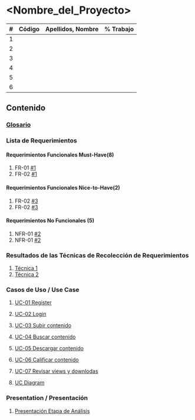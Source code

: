# <Nombre_del_Proyecto>

|  **#** | **Código** | **Apellidos, Nombre** | **% Trabajo** |
| :---: | :---: | :---: | :---: |
|  1 |  |  |  |
|  2 |  |  |  |
|  3 |  |  |  |
|  4 |  |  |  |
|  5 |  |  |  |
|  6 |  |  |  |

## Contenido
### [Glosario](docs/glossary.md)
### Lista de Requerimientos 
#### Requerimientos Funcionales Must-Have(8)
1. FR-01 [#1](/../../issues/1)
2. FR-02 [#1](/../../issues/1)

#### Requerimientos Funcionales Nice-to-Have(2)
1. FR-02 [#3](/../../issues/3)
2. FR-02 [#3](/../../issues/3)

#### Requerimientos No Funcionales (5)
1. NFR-01 [#2](/../../issues/2)
2. NFR-01 [#2](/../../issues/2)

### Resultados de las Técnicas de Recolección de Requerimientos
1. [Técnica 1](docs/analysis/tecnica1.md)
1. [Técnica 2](docs/analysis/tecnica2.md)

### Casos de Uso / Use Case
1. [UC-01 Register](docs/analysis/UC01.md)
2. [UC-02 Login](docs/analysis/UC02.md)
3. [UC-03 Subir contenido](docs/analysis/UC03.md)
4. [UC-04 Buscar contenido](docs/analysis/UC04.md)
5. [UC-05 Descargar contenido](docs/analysis/UC05.md)
6. [UC-06 Calificar contenido](docs/analysis/UC06.md)
7. [UC-07 Revisar views y downlodas](docs/analysis/UC07.md)

4. [UC Diagram](docs/analysis/UC_Diagram.md)

### Presentation / Presentación
1. [Presentación Etapa de Análisis](docs/analysis/presentation.pdf)
